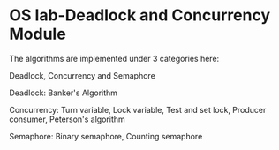 # OS lab-Deadlock and Concurrency Module

The algorithms are implemented under 3 categories here: 

Deadlock, Concurrency and Semaphore

Deadlock:                                                                                                                    Banker's Algorithm

Concurrency:                                                                                                                        Turn variable,                                                                                                                                  Lock variable,                                                                                                                                 Test and set lock,                                                                                                                       Producer consumer,                                                                                                             Peterson's algorithm 

Semaphore:                                                                                                                                 Binary semaphore,                                                                                                              Counting semaphore